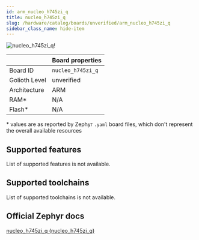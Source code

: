 ```yaml
---
id: arm_nucleo_h745zi_q
title: nucleo_h745zi_q
slug: /hardware/catalog/boards/unverified/arm_nucleo_h745zi_q
sidebar_class_name: hide-item
---
```


[//]: # (This is an auto-generated file, do not edit! Changes to it will be lost upon re-generation)

![nucleo_h745zi_q!](/img/boards/arm/nucleo_h745zi_q.jpg "nucleo_h745zi_q")

|                | Board properties     |
| -------------  | -------------------- |
| Board ID       | `nucleo_h745zi_q` |
| Golioth Level  | unverified       |
| Architecture   | ARM |
| RAM*           | N/A |
| Flash*         | N/A |

\* values are as reported by Zephyr `.yaml` board files, which don't represent the overall available resources



## Supported features

List of supported features is not available.

## Supported toolchains

List of supported toolchains is not available.

## Official Zephyr docs

[nucleo_h745zi_q (nucleo_h745zi_q)](https://docs.zephyrproject.org/latest/boards/arm/nucleo_h745zi_q/doc/index.html)
